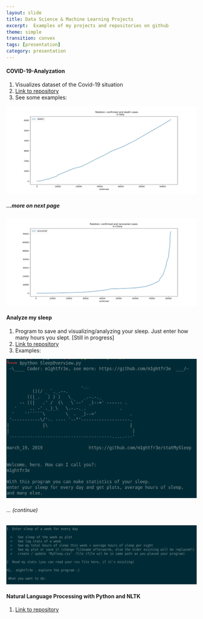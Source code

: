 ```yaml
---
layout: slide
title: Data Science & Machine Learning Projects
excerpt:  Examples of my projects and repositories on github
theme: simple
transition: convex
tags: [presentation]
category: presentation
---
```

<section data-markdown>

#### COVID-19-Analyzation
1. Visualizes dataset of the Covid-19 situation
2. [Link to repository](https://github.com/m1ghtfr3e/COVID-19-Analyzation)
3. See some examples:

![Relation of confirmed and death cases in Italy](/images/conf-dead.jpg)

##### ...more on next page
</section>
<section data-markdown>
 
![Relation Confirmed and Recovered cases in China](/images/conf-rec-CN.jpeg)

</section>

<section data-markdown>

#### Analyze my sleep
1. Program to save and visualizing/analyzing your sleep.
  Just enter how many hours you slept.
  [Still in progress]
2. [Link to repository](https://github.com/m1ghtfr3e/statMySleep)
3. Examples:

![Start of program](/images/sleep.png)

###### ... (continue)

</section>
<section data-markdown >
  
![Another example](/images/sleep2.png) 
  
</section>
<section data-markdown>
  
#### Natural Language Processing with Python and NLTK
1. [Link to repository](https://github.com/m1ghtfr3e/Text-Edition-Programs)

  
</section>
